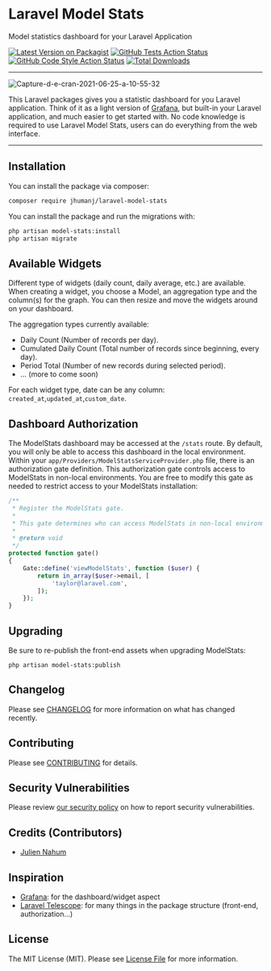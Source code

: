# Laravel Model Stats
Model statistics dashboard for your Laravel Application

[![Latest Version on Packagist](https://img.shields.io/packagist/v/jhumanj/laravel-model-stats.svg?style=flat-square)](https://packagist.org/packages/jhumanj/laravel-model-stats)
[![GitHub Tests Action Status](https://img.shields.io/github/workflow/status/jhumanj/laravel-model-stats/run-tests?label=tests)](https://github.com/jhumanj/laravel-model-stats/actions?query=workflow%3Arun-tests+branch%3Amain)
[![GitHub Code Style Action Status](https://img.shields.io/github/workflow/status/jhumanj/laravel-model-stats/Check%20&%20fix%20styling?label=code%20style)](https://github.com/jhumanj/laravel-model-stats/actions?query=workflow%3A"Check+%26+fix+styling"+branch%3Amain)
[![Total Downloads](https://img.shields.io/packagist/dt/jhumanj/laravel-model-stats.svg?style=flat-square)](https://packagist.org/packages/jhumanj/laravel-model-stats)

---
<img style="margin:auto;" src="https://i.ibb.co/Mnkp3FD/Capture-d-e-cran-2021-06-25-a-10-55-32.png" alt="Capture-d-e-cran-2021-06-25-a-10-55-32" border="0">

This Laravel packages gives you a statistic dashboard for you Laravel application. Think of it as a light version of 
[Grafana](https://grafana.com/), but built-in your Laravel application, and much easier to get started with. 
No code knowledge is required to use Laravel Model Stats, users can do everything from the web interface.

---

## Installation

You can install the package via composer:

```bash
composer require jhumanj/laravel-model-stats
```

You can install the package and run the migrations with:

```bash
php artisan model-stats:install
php artisan migrate
```


## Available Widgets

Different type of widgets (daily count, daily average, etc.) are available. When creating a widget,
you choose a Model, an aggregation type and the column(s) for the graph. You can then resize and move the widgets around on your dashboard.

The aggregation types currently available:
- Daily Count (Number of records per day).
- Cumulated Daily Count (Total number of records since beginning, every day).
- Period Total (Number of new records during selected period).
- ... (more to come soon)

For each widget type, date can be any column: `created_at`,`updated_at`,`custom_date`.

## Dashboard Authorization

The ModelStats dashboard may be accessed at the `/stats` route. By default, you will only be able to access this 
dashboard in the local environment. Within your `app/Providers/ModelStatsServiceProvider.php` file, there is an 
authorization gate definition. This authorization gate controls access to ModelStats in non-local environments. 
You are free to modify this gate as needed to restrict access to your ModelStats installation: 

```php 
/**
 * Register the ModelStats gate.
 *
 * This gate determines who can access ModelStats in non-local environments.
 *
 * @return void
 */
protected function gate()
{
    Gate::define('viewModelStats', function ($user) {
        return in_array($user->email, [
            'taylor@laravel.com',
        ]);
    });
}
```

## Upgrading

Be sure to re-publish the front-end assets when upgrading ModelStats:
```
php artisan model-stats:publish
```

## Changelog

Please see [CHANGELOG](CHANGELOG.md) for more information on what has changed recently.

## Contributing

Please see [CONTRIBUTING](.github/CONTRIBUTING.md) for details.

## Security Vulnerabilities

Please review [our security policy](../../security/policy) on how to report security vulnerabilities.

## Credits (Contributors)

- [Julien Nahum](https://github.com/JhumanJ)

## Inspiration 
- [Grafana](https://grafana.com/): for the dashboard/widget aspect
- [Laravel Telescope](https://github.com/laravel/telescope): for many things in the package structure (front-end, authorization...)

## License

The MIT License (MIT). Please see [License File](LICENSE.md) for more information.
